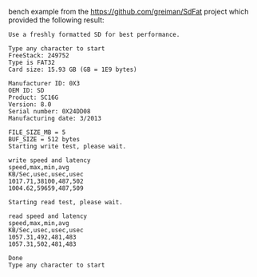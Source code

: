 
bench example from the https://github.com/greiman/SdFat project which provided the following result:

```
Use a freshly formatted SD for best performance.

Type any character to start
FreeStack: 249752
Type is FAT32
Card size: 15.93 GB (GB = 1E9 bytes)

Manufacturer ID: 0X3
OEM ID: SD
Product: SC16G
Version: 8.0
Serial number: 0X24DD08
Manufacturing date: 3/2013

FILE_SIZE_MB = 5
BUF_SIZE = 512 bytes
Starting write test, please wait.

write speed and latency
speed,max,min,avg
KB/Sec,usec,usec,usec
1017.71,38100,487,502
1004.62,59659,487,509

Starting read test, please wait.

read speed and latency
speed,max,min,avg
KB/Sec,usec,usec,usec
1057.31,492,481,483
1057.31,502,481,483

Done
Type any character to start

```

